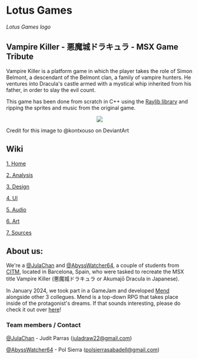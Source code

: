 # Lotus Games

_Lotus Games logo_

## Vampire Killer - 悪魔城ドラキュラ - MSX Game Tribute

Vampire Killer is a platform game in which the player takes the role of Simon Belmont, a descendant of the Belmont clan, a family of vampire hunters. He ventures into Dracula's castle armed with a mystical whip inherited from his father, in order to slay the evil count.

This game has been done from scratch in C++ using the [Raylib library](https://www.raylib.com/) and ripping the sprites and music from the original game.

<p align="center">
  <img src="https://images-wixmp-ed30a86b8c4ca887773594c2.wixmp.com/f/4e66d3e6-07f2-48a1-823b-1638c69ce59f/d3669qb-9a6bd779-7b99-49b0-a56b-c8dc9fbb1c68.png/v1/fill/w_1131,h_707,q_70,strp/vampire_killer___msx2_by_kontxouso_d3669qb-pre.jpg?token=eyJ0eXAiOiJKV1QiLCJhbGciOiJIUzI1NiJ9.eyJzdWIiOiJ1cm46YXBwOjdlMGQxODg5ODIyNjQzNzNhNWYwZDQxNWVhMGQyNmUwIiwiaXNzIjoidXJuOmFwcDo3ZTBkMTg4OTgyMjY0MzczYTVmMGQ0MTVlYTBkMjZlMCIsIm9iaiI6W1t7ImhlaWdodCI6Ijw9MTIwMCIsInBhdGgiOiJcL2ZcLzRlNjZkM2U2LTA3ZjItNDhhMS04MjNiLTE2MzhjNjljZTU5ZlwvZDM2NjlxYi05YTZiZDc3OS03Yjk5LTQ5YjAtYTU2Yi1jOGRjOWZiYjFjNjgucG5nIiwid2lkdGgiOiI8PTE5MjAifV1dLCJhdWQiOlsidXJuOnNlcnZpY2U6aW1hZ2Uub3BlcmF0aW9ucyJdfQ.8GhucTKV75jKvo24K5UyK5hNYoJ5upcNLM80ciAUTBI"/>
</p>

Credit for this image to @kontxouso on DeviantArt

## Wiki
[1. Home](https://github.com/AbyssWatcher64/Vampire-Killer-Tribute/wiki/1.-Home)

[2. Analysis](https://github.com/AbyssWatcher64/Vampire-Killer-Tribute/wiki/2.-Analysis)

[3. Design](https://github.com/AbyssWatcher64/Vampire-Killer-Tribute/wiki/3.-Design)

[4. UI](https://github.com/AbyssWatcher64/Vampire-Killer-Tribute/wiki/4.-UI)

[5. Audio](https://github.com/AbyssWatcher64/Vampire-Killer-Tribute/wiki/5.-Audio)

[6. Art](https://github.com/AbyssWatcher64/Vampire-Killer-Tribute/wiki/6.-Art)

[7. Sources](https://github.com/AbyssWatcher64/Vampire-Killer-Tribute/wiki/7.-Sources)

## About us:
We're a [@JulaChan](https://github.com/JulaChan) and [@AbyssWatcher64](https://github.com/AbyssWatcher64), a couple of students from [CITM](https://www.citm.upc.edu/), located in Barcelona, Spain, who were tasked to recreate the MSX title Vampire Killer (悪魔城ドラキュラ or Akumajō Dracula in Japanese).

In January 2024, we took part in a GameJam and developed [Mend](https://www.youtube.com/watch?v=dQw4w9WgXcQ) alongside other 3 collegues. Mend is a top-down RPG that takes place inside of the protagonist's dreams. If that sounds interesting, please do check it out over [here](https://youtu.be/dQw4w9WgXcQ?si=jJVcTwbEOfZ_qXtw)!

### Team members / Contact
[@JulaChan](https://github.com/JulaChan) - Judit Parras (juladraw22@gmail.com)

[@AbyssWatcher64](https://github.com/AbyssWatcher64) - Pol Sierra (polsierrasabadell@gmail.com)
